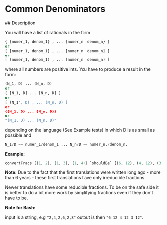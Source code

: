 # Common Denominators

## Description

You will have a list of rationals in the form

```python
{ {numer_1, denom_1} , ... {numer_n, denom_n} }
or
[ [numer_1, denom_1] , ... [numer_n, denom_n] ]
or
[ (numer_1, denom_1) , ... (numer_n, denom_n) ]
```

where all numbers are positive ints. You have to produce a result in the form:

```python
(N_1, D) ... (N_n, D)
or
[ [N_1, D] ... [N_n, D] ]
or
[ (N_1', D) , ... (N_n, D) ]
or
{{N_1, D} ... {N_n, D}}
or
"(N_1, D) ... (N_n, D)"
```

depending on the language (See Example tests) in which D is as small as possible and

```python
N_1/D == numer_1/denom_1 ... N_n/D == numer_n,/denom_n.
```

**Example:**

```python
convertFracs [(1, 2), (1, 3), (1, 4)] `shouldBe` [(6, 12), (4, 12), (3, 12)]
```

**Note:**
Due to the fact that the first translations were written long ago - more than 6 years - these first translations have only irreducible fractions.

Newer translations have some reducible fractions. To be on the safe side it is better to do a bit more work by simplifying fractions even if they don't have to be.

**Note for Bash:**

input is a string, e.g `"2,4,2,6,2,8"` output is then `"6 12 4 12 3 12"`.
